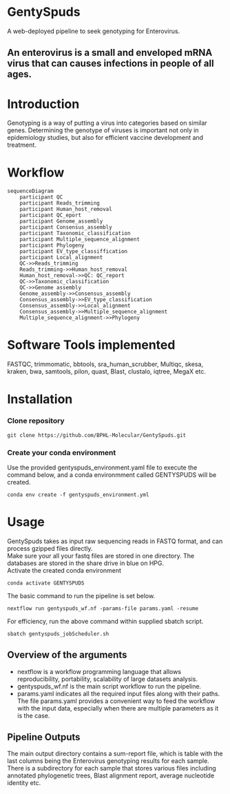# GentySpuds
A web-deployed pipeline to seek genotyping for Enterovirus.
## An enterovirus is a small and enveloped mRNA virus that can causes infections in people of all ages.

# Introduction
Genotyping is a way of putting a virus into categories based on similar genes.
Determining the genotype of viruses is important not only in epidemiology studies, but also for efficient vaccine development
and treatment.       

# Workflow
```mermaid
sequenceDiagram
    participant QC
    participant Reads_trimming
    participant Human_host_removal
    participant QC_eport
    participant Genome_assembly
    participant Consensus_assembly
    participant Taxonomic_classification
    participant Multiple_sequence_alignment
    participant Phylogeny
    participant EV_type_classiffication
    participant Local_alignment
    QC->>Reads_trimming
    Reads_trimming->>Human_host_removal
    Human_host_removal->>QC: QC_report
    QC->>Taxonomic_classification
    QC->>Genome assembly
    Genome_assembly->>Consensus_assembly
    Consensus_assembly->>EV_type_classification
    Consensus_assembly->>Local_alignment
    Consensus_assembly->>Multiple_sequence_alignment
    Multiple_sequence_alignment->>Phylogeny 
```
   
# Software Tools implemented
FASTQC, trimmomatic, bbtools, sra_human_scrubber, Multiqc, skesa, kraken, bwa, samtools, pilon, quast, Blast, clustalo, iqtree, MegaX etc. 

# Installation
### Clone repository
```
git clone https://github.com/BPHL-Molecular/GentySpuds.git
```
### Create your conda environment
Use the provided gentyspuds_environment.yaml file to execute the command below, and a conda environmment called GENTYSPUDS will be created.    
```
conda env create -f gentyspuds_environment.yml
```

# Usage
GentySpuds takes as input raw sequencing reads in FASTQ format, and can process gzipped files directly.  
Make sure your all your fastq files are stored in one directory. The databases are stored in the share drive in blue on HPG. <br />
Activate the created conda environment <br />
```
conda activate GENTYSPUDS
```
The basic command to run the pipeline is set below. <br />   
```
nextflow run gentyspuds_wf.nf -params-file params.yaml -resume
```

For efficiency, run the above command within supplied sbatch script.

```
sbatch gentyspuds_jobScheduler.sh
``` 

## Overview of the arguments
- nextflow is a workflow programming language that allows reproducibility, portability, scalability of large datasets analysis.
- gentyspuds_wf.nf is the main script workflow to run the pipeline.  
- params.yaml indicates all the required input files along with their paths.
The file params.yaml provides a convenient way to feed the workflow with the input data, especially when there are multiple parameters as it is the case.

## Pipeline Outputs
The main output directory contains a sum-report file, which is table with the last columns being the Enterovirus genotyping results for each sample. There is a subdirectory for each sample that stores various files including annotated phylogenetic trees, Blast alignment report, average nucleotide identity etc.
